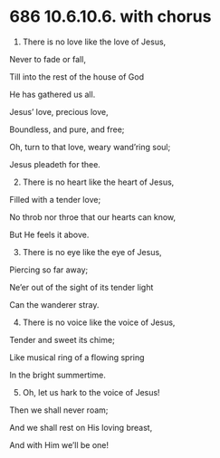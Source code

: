# 686 10.6.10.6. with chorus

1.  There is no love like the love of Jesus,

Never to fade or fall,

Till into the rest of the house of God

He has gathered us all.

Jesus’ love, precious love,

Boundless, and pure, and free;

Oh, turn to that love, weary wand’ring soul;

Jesus pleadeth for thee.

2.  There is no heart like the heart of Jesus,

Filled with a tender love;

No throb nor throe that our hearts can know,

But He feels it above.

3.  There is no eye like the eye of Jesus,

Piercing so far away;

Ne’er out of the sight of its tender light

Can the wanderer stray.

4.  There is no voice like the voice of Jesus,

Tender and sweet its chime;

Like musical ring of a flowing spring

In the bright summertime.

5.  Oh, let us hark to the voice of Jesus!

Then we shall never roam;

And we shall rest on His loving breast,

And with Him we’ll be one!

